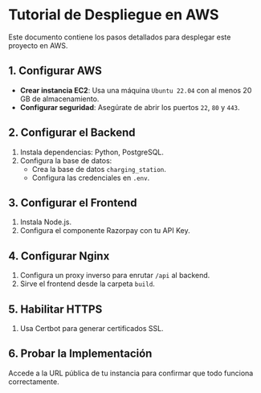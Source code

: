
# Tutorial de Despliegue en AWS

Este documento contiene los pasos detallados para desplegar este proyecto en AWS.

## **1. Configurar AWS**
- **Crear instancia EC2**: Usa una máquina `Ubuntu 22.04` con al menos 20 GB de almacenamiento.
- **Configurar seguridad**: Asegúrate de abrir los puertos `22`, `80` y `443`.

## **2. Configurar el Backend**
1. Instala dependencias: Python, PostgreSQL.
2. Configura la base de datos:
   - Crea la base de datos `charging_station`.
   - Configura las credenciales en `.env`.

## **3. Configurar el Frontend**
1. Instala Node.js.
2. Configura el componente Razorpay con tu API Key.

## **4. Configurar Nginx**
1. Configura un proxy inverso para enrutar `/api` al backend.
2. Sirve el frontend desde la carpeta `build`.

## **5. Habilitar HTTPS**
1. Usa Certbot para generar certificados SSL.

## **6. Probar la Implementación**
Accede a la URL pública de tu instancia para confirmar que todo funciona correctamente.
